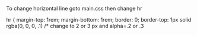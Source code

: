 To change horizontal line goto main.css then change hr

hr {
    margin-top: 1rem;
    margin-bottom: 1rem;
    border: 0;
    border-top: 1px solid rgba(0, 0, 0, .1) /* change to 2 or 3 px and alpha=.2 or .3